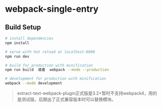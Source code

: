 # webpack-single-entry

## Build Setup

``` bash
# install dependencies
npm install

# serve with hot reload at localhost:8080
npm run dev

# build for production with minification
npm run build  或者  webpack --mode --production

# development for production with minification
webpack --mode development

```

> extract-text-webpack-plugin正式版是3.2+暂时不支持webpack4，用的是测试版，后期出了正式兼容版本时可以替换模块。